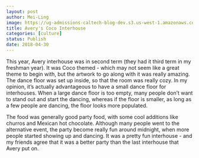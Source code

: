 ```yaml
---
layout: post
author: Mei-Ling
image: https://ug-admissions-caltech-blog-dev.s3.us-west-1.amazonaws.com/old_pictures/6a01bb09a3c88f970d01b7c9616379970b-pi.jpg
title: Avery's Coco Interhouse
categories: [culture]
status: Publish
date: 2018-04-30
---
```


This year, Avery interhouse was in second term (they had it third term in my freshman year). It was Coco themed - which may not seem like a great theme to begin with, but the artwork to go along with it was really amazing. The dance floor was set up inside, so that the room was really cozy. In my opinion, it’s actually advantageous to have a small dance floor for interhouses. When a large dance floor is too empty, many people don’t want to stand out and start the dancing, whereas if the floor is smaller, as long as a few people are dancing, the floor looks more populated.

The food was generally good party food, with some cool additions like churros and Mexican hot chocolate. Although many people went to the alternative event, the party become really fun around midnight, when more people started showing up and dancing. It was a pretty fun interhouse - and my friends agree that it was a better party than the last interhouse that Avery put on.

